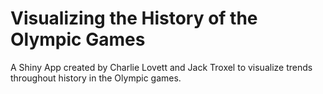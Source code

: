 # Visualizing the History of the Olympic Games
A Shiny App created by Charlie Lovett and Jack Troxel to visualize trends throughout history in the Olympic games.
